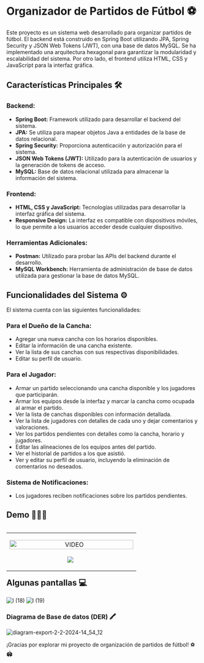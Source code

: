 # Organizador de Partidos de Fútbol ⚽

Este proyecto es un sistema web desarrollado para organizar partidos de fútbol. El backend está construido en Spring Boot utilizando JPA, Spring Security y JSON Web Tokens (JWT), con una base de datos MySQL. Se ha implementado una arquitectura hexagonal para garantizar la modularidad y escalabilidad del sistema. Por otro lado, el frontend utiliza HTML, CSS y JavaScript para la interfaz gráfica.

## Características Principales 🛠️

### Backend:

- **Spring Boot:** Framework utilizado para desarrollar el backend del sistema.
- **JPA:** Se utiliza para mapear objetos Java a entidades de la base de datos relacional.
- **Spring Security:** Proporciona autenticación y autorización para el sistema.
- **JSON Web Tokens (JWT):** Utilizado para la autenticación de usuarios y la generación de tokens de acceso.
- **MySQL:** Base de datos relacional utilizada para almacenar la información del sistema.

### Frontend:

- **HTML, CSS y JavaScript:** Tecnologías utilizadas para desarrollar la interfaz gráfica del sistema.
- **Responsive Design:** La interfaz es compatible con dispositivos móviles, lo que permite a los usuarios acceder desde cualquier dispositivo.

### Herramientas Adicionales:

- **Postman:** Utilizado para probar las APIs del backend durante el desarrollo.
- **MySQL Workbench:** Herramienta de administración de base de datos utilizada para gestionar la base de datos MySQL.

## Funcionalidades del Sistema ⚙️

El sistema cuenta con las siguientes funcionalidades:

### Para el Dueño de la Cancha:

- Agregar una nueva cancha con los horarios disponibles.
- Editar la información de una cancha existente.
- Ver la lista de sus canchas con sus respectivas disponibilidades.
- Editar su perfil de usuario.

### Para el Jugador:

- Armar un partido seleccionando una cancha disponible y los jugadores que participarán.
- Armar los equipos desde la interfaz y marcar la cancha como ocupada al armar el partido.
- Ver la lista de canchas disponibles con información detallada.
- Ver la lista de jugadores con detalles de cada uno y dejar comentarios y valoraciones.
- Ver los partidos pendientes con detalles como la cancha, horario y jugadores.
- Editar las alineaciones de los equipos antes del partido.
- Ver el historial de partidos a los que asistió.
- Ver y editar su perfil de usuario, incluyendo la eliminación de comentarios no deseados.

### Sistema de Notificaciones:

- Los jugadores reciben notificaciones sobre los partidos pendientes.

<div >
<h2 >Demo 👨🏻‍💻</h2>
<table align="left" >
<tr border="none">
  <td width="25%" align="center">
    <p align="center">
     <a href="https://youtu.be/e3loEmOlutg" title="Go to Source">
        <img align="center" width=100%  src="https://github.com/MatiasM12/Organizador-de-Futbol/assets/86579814/25708c01-064d-4977-83cb-9f15ddfd79c0" alt="VIDEO" /></a>
      </p>
    <p align="center">
        <a href="https://youtu.be/e3loEmOlutg" target="blank"><img align="center" src="https://img.shields.io/badge/YouTube-FF0000?style=for-the-badge&logo=youtube&logoColor=white"  /></a>
      <a href="https://github.com/MatiasM12/Organizador-de-Futbol" target="blank"><img align="center" src="https://img.shields.io/badge/GitHub-100000?style=for-the-badge&logo=github&logoColor=white" alt="" /></a>
    </p>       
  </td> 
</tr>
</table>
</div>
<br><br>

## Algunas pantallas 💻

![l (18)](https://github.com/MatiasM12/Organizador-de-Futbol/assets/86579814/f6f8c157-1906-4b0c-92c4-ab42cbd6891d)
![l (19)](https://github.com/MatiasM12/Organizador-de-Futbol/assets/86579814/bbb48c96-09d2-4637-ae5d-ee20a59db709)

### Diagrama de Base de datos (DER) 🖍️
![diagram-export-2-2-2024-14_54_12](https://github.com/MatiasM12/Organizador-de-Futbol/assets/86579814/4f238a5f-40fd-4d08-a8b0-faa307c9be35)

¡Gracias por explorar mi proyecto de organización de partidos de fútbol! ⚽🏟️

